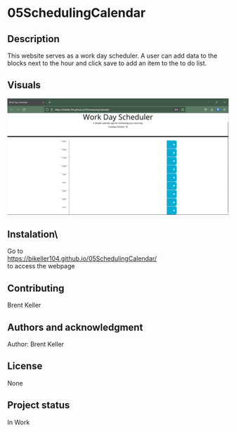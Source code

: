 # 05SchedulingCalendar

## Description
This website serves as a work day scheduler.  A user can add data to the blocks next to the hour and click save to add an item to the to do list.


## Visuals

![SchedulerWebsite](./Final%20Screenshot.png)

## Instalation\

Go to <br/> https://bikeller104.github.io/05SchedulingCalendar/  <br/>to access the webpage

## Contributing
Brent Keller

## Authors and acknowledgment
Author: Brent Keller

## License
None

## Project status
In Work